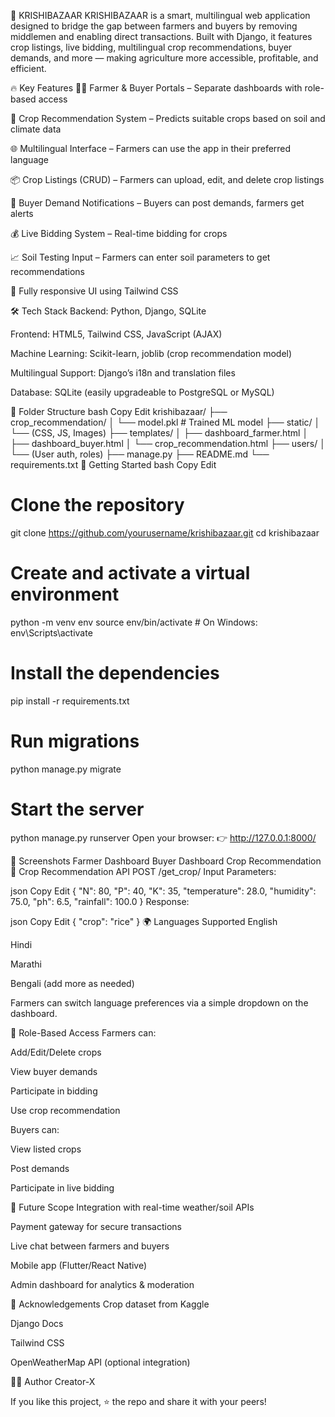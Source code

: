 🌾 KRISHIBAZAAR
KRISHIBAZAAR is a smart, multilingual web application designed to bridge the gap between farmers and buyers by removing middlemen and enabling direct transactions. Built with Django, it features crop listings, live bidding, multilingual crop recommendations, buyer demands, and more — making agriculture more accessible, profitable, and efficient.

🔥 Key Features
👨‍🌾 Farmer & Buyer Portals – Separate dashboards with role-based access

🧠 Crop Recommendation System – Predicts suitable crops based on soil and climate data

🌐 Multilingual Interface – Farmers can use the app in their preferred language

📦 Crop Listings (CRUD) – Farmers can upload, edit, and delete crop listings

📢 Buyer Demand Notifications – Buyers can post demands, farmers get alerts

💰 Live Bidding System – Real-time bidding for crops

📈 Soil Testing Input – Farmers can enter soil parameters to get recommendations

🎨 Fully responsive UI using Tailwind CSS

🛠️ Tech Stack
Backend: Python, Django, SQLite

Frontend: HTML5, Tailwind CSS, JavaScript (AJAX)

Machine Learning: Scikit-learn, joblib (crop recommendation model)

Multilingual Support: Django’s i18n and translation files

Database: SQLite (easily upgradeable to PostgreSQL or MySQL)

📁 Folder Structure
bash
Copy
Edit
krishibazaar/
├── crop_recommendation/
│   └── model.pkl  # Trained ML model
├── static/
│   └── (CSS, JS, Images)
├── templates/
│   ├── dashboard_farmer.html
│   ├── dashboard_buyer.html
│   └── crop_recommendation.html
├── users/
│   └── (User auth, roles)
├── manage.py
├── README.md
└── requirements.txt
🚀 Getting Started
bash
Copy
Edit
# Clone the repository
git clone https://github.com/yourusername/krishibazaar.git
cd krishibazaar

# Create and activate a virtual environment
python -m venv env
source env/bin/activate  # On Windows: env\Scripts\activate

# Install the dependencies
pip install -r requirements.txt

# Run migrations
python manage.py migrate

# Start the server
python manage.py runserver
Open your browser:
👉 http://127.0.0.1:8000/

📸 Screenshots
Farmer Dashboard	Buyer Dashboard	Crop Recommendation
🤖 Crop Recommendation API
POST /get_crop/
Input Parameters:

json
Copy
Edit
{
  "N": 80,
  "P": 40,
  "K": 35,
  "temperature": 28.0,
  "humidity": 75.0,
  "ph": 6.5,
  "rainfall": 100.0
}
Response:

json
Copy
Edit
{
  "crop": "rice"
}
🌍 Languages Supported
English

Hindi

Marathi

Bengali (add more as needed)

Farmers can switch language preferences via a simple dropdown on the dashboard.

🔐 Role-Based Access
Farmers can:

Add/Edit/Delete crops

View buyer demands

Participate in bidding

Use crop recommendation

Buyers can:

View listed crops

Post demands

Participate in live bidding

🚧 Future Scope
Integration with real-time weather/soil APIs

Payment gateway for secure transactions

Live chat between farmers and buyers

Mobile app (Flutter/React Native)

Admin dashboard for analytics & moderation

🙏 Acknowledgements
Crop dataset from Kaggle

Django Docs

Tailwind CSS

OpenWeatherMap API (optional integration)

👨‍💻 Author
Creator-X

If you like this project, ⭐ the repo and share it with your peers!

